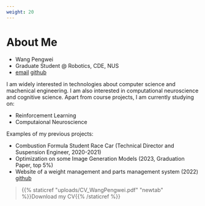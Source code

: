 ```yaml
---
weight: 20
---
```

# About Me
- Wang Pengwei
- Graduate Student @ Robotics, CDE, NUS
- [email](mailto:wang_pengwei@u.nus.edu)  [github](https://github.com/penway/)

I am widely interested in technologies about computer science and machenical engineering. I am also interested in computational neuroscience and cognitive science.
Apart from course projects, I am currently studying on:
- Reinforcement Learning
- Computaional Neuroscience

Examples of my previous projects:
- Combustion Formula Student Race Car (Technical Director and Suspension Engineer, 2020-2021)
- Optimization on some Image Generation Models (2023, Graduation Paper, top 5%)
- Website of a weight management and parts management system (2022) 
  [github](https://github.com/penway/WDC)

> {{% staticref "uploads/CV_WangPengwei.pdf" "newtab" %}}Download my CV{{% /staticref %}}
